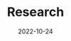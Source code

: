 ---
# Leave the homepage title empty to use the site title
title: Research
date: 2022-10-24
type: landing

sections:

  - block: hero
    content:
      title: Research Goal
      image:
        # Reference an image in your `assets/media/` folder
        filename: Web_HomePage.svg
      # Add your Call-To-Action (CTA) button and optional icon
      cta:
        label: Get Started
        url: ../project/
        #icon_pack: fas
        #icon: download
      # Optionally, add an alternative CTA link
      cta_alt:
        label: See the Publications
        url: ../publication/
      # Optionally, add a note under the Call-To-Action          
      # Add your Hero text here
      text: |
        <br>
        My research focuses on the **digital transformation** of power electronics and energy systems. I aim to develop advanced control and optimization methods that enhance the efficiency, reliability, and sustainability of modern power systems.
    
    design:
      # Choose an optional background color, gradient, image, or video
      background:
        gradient_angle: 180
        gradient_end: '#eaeaebff'
        gradient_start: '#ffffffff'
        text_color_light: false
  - block: tag_cloud
    content:
      title: Research Tags
      subtitle: ''
      text: Please select tags of interest to view related publications!
      # Choose a taxonomy from the `taxonomies` list in `config.yaml` to display (e.g. tags, categories, authors)
      taxonomy: tags
      # Choose how many tags you would like to display (0 = all tags)
      count: 30
    design:
      # Minimum and maximum font sizes (1.0 = 100%).
      font_size_min: 0.7
      font_size_max: 2.0
      background:
        color: '#eaeaebff'



---